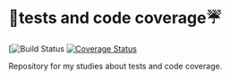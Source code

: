 # :rocket:tests and code coverage:umbrella:

[![Build Status](https://img.shields.io/travis/org/LeonardoFurtado/tests-and-code-coverage?style=flat-square&labelColor=black&logo=travis&logoColor=white)
[![Coverage Status](https://coveralls.io/repos/github/LeonardoFurtado/testes_e_cobertura/badge.svg?branch=master&service=github)](https://coveralls.io/github/LeonardoFurtado/testes_e_cobertura)

Repository for my studies about tests and code coverage.
